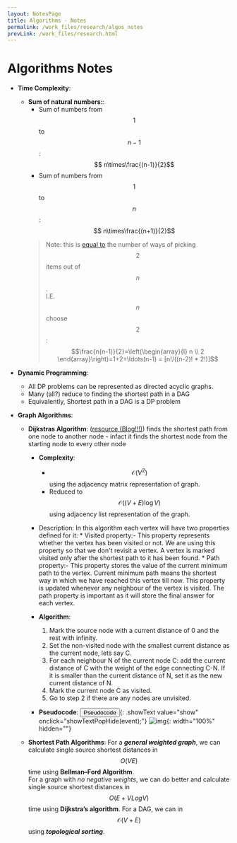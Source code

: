 ```yaml
---
layout: NotesPage
title: Algorithms - Notes
permalink: /work_files/research/algos_notes
prevLink: /work_files/research.html
---
```



# Algorithms Notes


* __Time Complexity__: 
    * __Sum of natural numbers:__: 
        * Sum of numbers from $$1$$ to $$n-1$$:  $$ n\times\frac{(n-1)}{2}$$ 
        * Sum of numbers from $$1$$ to $$n$$:  $$ n\times\frac{(n+1)}{2}$$ 
        > Note: this is [equal to](https://math.stackexchange.com/questions/185728/intuition-on-the-sum-of-first-n-1-numbers-is-equal-to-the-number-of-ways-of-pi) the number of ways of picking $$2$$ items out of $$n$$.  
            I.E. $$n$$ choose $$2$$:   
            $$\frac{n(n-1)}{2}=\left(\begin{array}{l} n \\ 2 \end{array}\right)=1+2+\ldots(n-1) = [n!/((n-2)! * 2!)]$$ 



* __Dynamic Programming__: 
    * All DP problems can be represented as directed acyclic graphs.
    * Many (all?) reduce to finding the shortest path in a DAG
    * Equivalently, Shortest path in a DAG is a DP problem


* __Graph Algorithms__: 
    * __Dijkstras Algorithm__: ([resource (Blog!!!)](https://www.scaler.com/topics/data-structures/dijkstra-algorithm/)) finds the shortest path from one node to another node - infact it finds the shortest node from the starting node to every other node
        * __Complexity__: 
            * $$\mathcal{O}\left(V^2\right)$$  using the adjacency matrix representation of graph.
            * Reduced to $$\mathcal{O}((V+E) \log V)$$ using adjacency list representation of the graph.

        * Description:
            In this algorithm each vertex will have two properties defined for it:
                * Visited property:-
                    This property represents whether the vertex has been visited or not.
                    We are using this property so that we don't revisit a vertex.
                    A vertex is marked visited only after the shortest path to it has been found.
                * Path property:-
                    This property stores the value of the current minimum path to the vertex. Current minimum path means the shortest way in which we have reached this vertex till now.
                    This property is updated whenever any neighbour of the vertex is visited.
                    The path property is important as it will store the final answer for each vertex.

        * __Algorithm__: 
            1. Mark the source node with a current distance of 0 and the rest with infinity.
            1. Set the non-visited node with the smallest current distance as the current node, lets say C.
            1. For each neighbour N of the current node C: add the current distance of C with the weight of the edge connecting C-N. If it is smaller than the current distance of N, set it as the new current distance of N.
            1. Mark the current node C as visited.
            1. Go to step 2 if there are any nodes are unvisited.
        * __Pseudocode__: 
            <button>Pseudocode</button>{: .showText value="show" onclick="showTextPopHide(event);"}
            ![img](https://cdn.mathpix.com/snip/images/oVjogTEV6cYz82Q8je7rUaWpYFIW6b3vFTWxtDnMkYI.original.fullsize.png){: width="100%" hidden=""}  

    * __Shortest Path Algorithms__: 
        For a *__general weighted graph__*, we can calculate single source shortest distances in $$O(VE)$$  time using __Bellman–Ford Algorithm__.  
        For a graph with _no negative weights_, we can do better and calculate single source shortest distances in $$O(E + VLogV)$$ time using __Dijkstra’s algorithm__.
        For a DAG, we can in $$\mathcal{O}(V+E)$$ using *__topological sorting__*.  